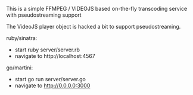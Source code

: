 This is a simple FFMPEG / VIDEOJS based on-the-fly transcoding service with pseudostreaming support

The VideoJS player object is hacked a bit to support pseudostreaming.

ruby/sinatra:

* start ruby server/server.rb
* navigate to http://localhost:4567

go/martini: 

* start go run server/server.go
* navigate to http://0.0.0.0:3000

